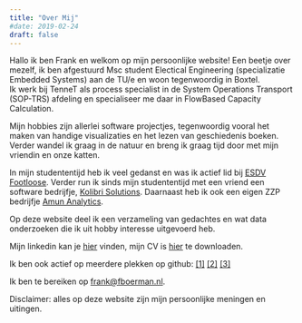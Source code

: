 ```yaml
---
title: "Over Mij"
#date: 2019-02-24
draft: false
---
```

Hallo ik ben Frank en welkom op mijn persoonlijke website! Een beetje over mezelf, ik ben afgestuurd Msc student Electical Engineering (specializatie Embedded Systems) aan de TU/e en woon tegenwoordig in Boxtel.  
Ik werk bij TenneT als process specialist in de System Operations Transport (SOP-TRS) afdeling en specialiseer me daar in FlowBased Capacity Calculation.

Mijn hobbies zijn allerlei software projectjes, tegenwoordig vooral het maken van handige visualizaties en het lezen van geschiedenis boeken. Verder wandel ik graag in de natuur en breng ik graag tijd door met mijn vriendin en onze katten.

In mijn studententijd heb ik veel gedanst en was ik actief lid bij [ESDV Footloose](https://esdvfootloose.nl). Verder run ik sinds mijn studententijd met een vriend een software bedrijfje, [Kolibri Solutions](https://kolibrisolutions.nl/). Daarnaast heb ik ook een eigen ZZP bedrijfje [Amun Analytics](https://amunanalytics.eu/).

Op deze website deel ik een verzameling van gedachtes en wat data onderzoeken die ik uit hobby interesse uitgevoerd heb.

Mijn linkedin kan je [hier](https://www.linkedin.com/in/frank-boerman-477613164/) vinden, mijn CV is [hier](/CVFrankBoerman.pdf) te downloaden.

  Ik ben ook actief op meerdere plekken op github: [[1]](https://github.com/fboerman) [[2]](https://github.com/AmunAnalytics/) [[3]](https://github.com/kolibrisolutions/)

Ik ben te bereiken op [frank@fboerman.nl](mailto:frank@fboerman.nl).

Disclaimer: alles op deze website zijn mijn persoonlijke meningen en uitingen.
